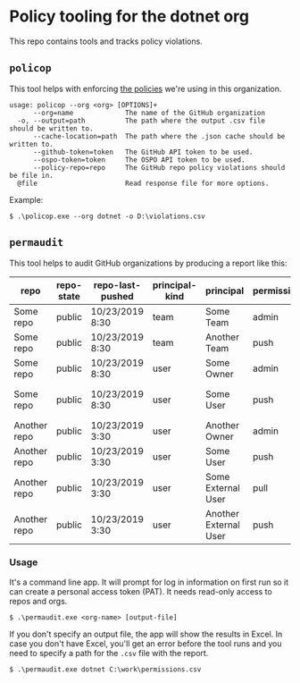 # Policy tooling for the dotnet org 

This repo contains tools and tracks policy violations.

## `policop`

This tool helps with enforcing [the policies] we're using in this organization.

[the policies]: doc/README.md

```
usage: policop --org <org> [OPTIONS]+
      --org=name             The name of the GitHub organization
  -o, --output=path          The path where the output .csv file should be written to.
      --cache-location=path  The path where the .json cache should be written to.
      --github-token=token   The GitHub API token to be used.
      --ospo-token=token     The OSPO API token to be used.
      --policy-repo=repo     The GitHub repo policy violations should be file in.
  @file                      Read response file for more options.
```

Example:

```
$ .\policop.exe --org dotnet -o D:\violations.csv
```

## `permaudit`

This tool helps to audit GitHub organizations by producing a report like this:

| repo         | repo-state | repo-last-pushed | principal-kind | principal             | permission | via-team                   |
|--------------|------------|------------------|----------------|-----------------------|------------|----------------------------|
| Some repo    | public     | 10/23/2019 8:30  | team           | Some Team             | admin      | Some Team                  |
| Some repo    | public     | 10/23/2019 8:30  | team           | Another Team          | push       | Another Team               |
| Some repo    | public     | 10/23/2019 8:30  | user           | Some Owner            | admin      | (Owner)                    |
| Some repo    | public     | 10/23/2019 8:30  | user           | Some User             | push       | Some Team\Some Nested Team |
| Another repo | public     | 10/23/2019 3:30  | user           | Another Owner         | admin      | (Owner)                    |
| Another repo | public     | 10/23/2019 3:30  | user           | Some User             | push       | Some Team                  |
| Another repo | public     | 10/23/2019 3:30  | user           | Some External User    | pull       | (Collaborator)             |
| Another repo | public     | 10/23/2019 3:30  | user           | Another External User | push       | (Collaborator)             |

### Usage

It's a command line app. It will prompt for log in information on first run
so it can create a personal access token (PAT). It needs read-only access to
repos and orgs.

```
$ .\permaudit.exe <org-name> [output-file]
```

If you don't specify an output file, the app will show the results in Excel. In
case you don't have Excel, you'll get an error before the tool runs and you need
to specify a path for the `.csv` file with the report.

```
$ .\permaudit.exe dotnet C:\work\permissions.csv
```
